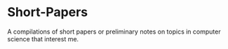 # Short-Papers
A compilations of short papers or preliminary notes on topics in computer science that interest me.
